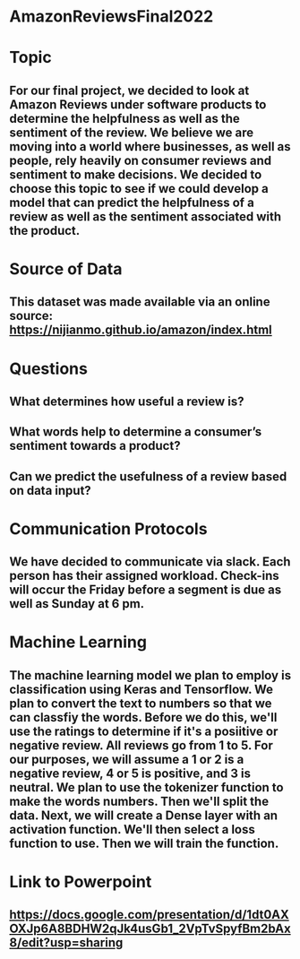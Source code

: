 # AmazonReviewsFinal2022

# Topic

## For our final project, we decided to look at Amazon Reviews under software products to determine the helpfulness as well as the sentiment of the review. We believe we are moving  into a world where businesses, as well as people, rely heavily on consumer reviews and sentiment to make decisions. We decided to choose this topic to see if we could develop a model that can predict the helpfulness of a review as well as the sentiment associated with the product. 

# Source of Data

## This dataset was made available via an online source: https://nijianmo.github.io/amazon/index.html

# Questions

## What determines how useful a review is?
## What words help to determine a consumer’s sentiment towards a product? 
## Can we predict the usefulness of a review based on data input? 

# Communication Protocols

## We have decided to communicate via slack. Each person has their assigned workload. Check-ins will occur the Friday before a segment is due as well as Sunday at 6 pm. 

# Machine Learning

## The machine learning model we plan to employ is classification using Keras and Tensorflow. We plan to convert the text to numbers so that we can classfiy the words. Before we do this, we'll use the ratings to determine if it's a posiitive or negative review. All reviews go from 1 to 5. For our purposes, we will assume a 1 or 2 is a negative review, 4 or 5 is positive, and 3 is neutral. We plan to use the tokenizer function to make the words numbers. Then we'll split the data. Next, we will create a Dense layer with an activation function. We'll then select a loss function to use. Then we will train the function. 

# Link to Powerpoint

## https://docs.google.com/presentation/d/1dt0AXOXJp6A8BDHW2qJk4usGb1_2VpTvSpyfBm2bAx8/edit?usp=sharing
